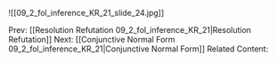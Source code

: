 ﻿

![[09_2_fol_inference_KR_21_slide_24.jpg]]


Prev: [[Resolution Refutation 09_2_fol_inference_KR_21|Resolution Refutation]]
Next: [[Conjunctive Normal Form 09_2_fol_inference_KR_21|Conjunctive Normal Form]]
Related Content: